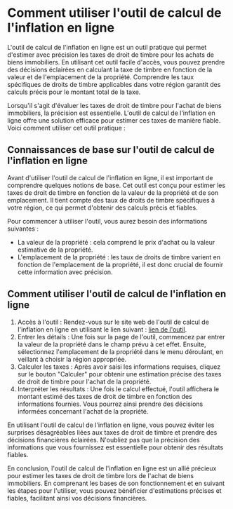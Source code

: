 Comment utiliser l'outil de calcul de l'inflation en ligne
==========================================================

L'outil de calcul de l'inflation en ligne est un outil pratique qui permet d'estimer avec précision les taxes de droit de timbre pour les achats de biens immobiliers. En utilisant cet outil facile d'accès, vous pouvez prendre des décisions éclairées en calculant la taxe de timbre en fonction de la valeur et de l'emplacement de la propriété. Comprendre les taux spécifiques de droits de timbre applicables dans votre région garantit des calculs précis pour le montant total de la taxe.

Lorsqu'il s'agit d'évaluer les taxes de droit de timbre pour l'achat de biens immobiliers, la précision est essentielle. L'outil de calcul de l'inflation en ligne offre une solution efficace pour estimer ces taxes de manière fiable. Voici comment utiliser cet outil pratique :

Connaissances de base sur l'outil de calcul de l'inflation en ligne
-------------------------------------------------------------------

Avant d'utiliser l'outil de calcul de l'inflation en ligne, il est important de comprendre quelques notions de base. Cet outil est conçu pour estimer les taxes de droit de timbre en fonction de la valeur de la propriété et de son emplacement. Il tient compte des taux de droits de timbre spécifiques à votre région, ce qui permet d'obtenir des calculs précis et fiables.

Pour commencer à utiliser l'outil, vous aurez besoin des informations suivantes :

- La valeur de la propriété : cela comprend le prix d'achat ou la valeur estimative de la propriété.
- L'emplacement de la propriété : les taux de droits de timbre varient en fonction de l'emplacement de la propriété, il est donc crucial de fournir cette information avec précision.

Comment utiliser l'outil de calcul de l'inflation en ligne
----------------------------------------------------------

1. Accès à l'outil : Rendez-vous sur le site web de l'outil de calcul de l'inflation en ligne en utilisant le lien suivant : [lien de l'outil](https://www.onlinecalculatorsfree.com/fr/financial/inflation-calculator.html).
2. Entrer les détails : Une fois sur la page de l'outil, commencez par entrer la valeur de la propriété dans le champ prévu à cet effet. Ensuite, sélectionnez l'emplacement de la propriété dans le menu déroulant, en veillant à choisir la région appropriée.
3. Calculer les taxes : Après avoir saisi les informations requises, cliquez sur le bouton "Calculer" pour obtenir une estimation précise des taxes de droit de timbre pour l'achat de la propriété.
4. Interpréter les résultats : Une fois le calcul effectué, l'outil affichera le montant estimé des taxes de droit de timbre en fonction des informations fournies. Vous pourrez ainsi prendre des décisions informées concernant l'achat de la propriété.

En utilisant l'outil de calcul de l'inflation en ligne, vous pouvez éviter les surprises désagréables liées aux taxes de droit de timbre et prendre des décisions financières éclairées. N'oubliez pas que la précision des informations que vous fournissez est essentielle pour obtenir des résultats fiables.

En conclusion, l'outil de calcul de l'inflation en ligne est un allié précieux pour estimer les taxes de droit de timbre lors de l'achat de biens immobiliers. En comprenant les bases de son fonctionnement et en suivant les étapes pour l'utiliser, vous pouvez bénéficier d'estimations précises et fiables, facilitant ainsi vos décisions financières.